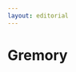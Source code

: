```yaml
---
layout: editorial
---
```


# Gremory

<figure><img src="../../../../../../../../../../.gitbook/assets/Screenshot 2023-12-22 at 10.51.47 AM.png" alt=""><figcaption></figcaption></figure>
